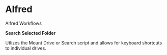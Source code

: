 # Alfred
Alfred Workflows

**Search Selected Folder**

Utlizes the Mount Drive or Search script and allows for keyboard shortcuts to individual drives.
